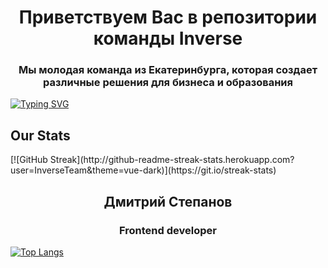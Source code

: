 <h1 align="center">Приветствуем Вас в репозитории команды Inverse</h1>
<h3 align="center">Мы молодая команда из Екатеринбурга, которая создает различные решения для бизнеса и образования</h3>


[![Typing SVG](https://readme-typing-svg.herokuapp.com?font=Fira+Code&weight=500&size=24&pause=1000&color=FF5A49&center=true&vCenter=true&width=435&lines=Inverse+roster)](https://git.io/typing-svg)

<h2>Our Stats</h2>
[![GitHub Streak](http://github-readme-streak-stats.herokuapp.com?user=InverseTeam&theme=vue-dark)](https://git.io/streak-stats)

<h2 align="center">Дмитрий Степанов</h2>
<h3 align="center">Frontend developer</h3>

[![Top Langs](https://github-readme-stats.vercel.app/api/top-langs/?username=mack1ch&layout=compact)](https://github.com/anuraghazra/github-readme-stats)

